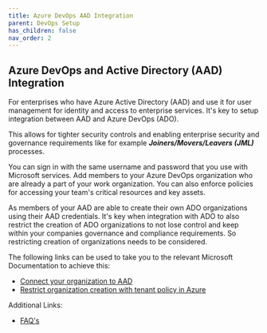 ```yaml
---
title: Azure DevOps AAD Integration
parent: DevOps Setup
has_children: false
nav_order: 2
---
```


## Azure DevOps and Active Directory (AAD) Integration

For enterprises who have Azure Active Directory (AAD) and use it for user management for identity and access to enterprise services. It's key to setup integration between AAD and Azure DevOps (ADO).

This allows for tighter security controls and enabling enterprise security and governance requirements like for example ***Joiners/Movers/Leavers (JML)*** processes.

You can sign in with the same username and password that you use with Microsoft services. Add members to your Azure DevOps organization who are already a part of your work organization. You can also enforce policies for accessing your team's critical resources and key assets.

As members of your AAD are able to create their own ADO organizations using their AAD credentials. It's key when integration with ADO to also restrict the creation of ADO organizations to not lose control and keep within your companies governance and compliance requirements. So restricting creation of organizations needs to be considered. 

The following links can be used to take you to the relevant Microsoft Documentation to achieve this:

- [Connect your organization to AAD](https://learn.microsoft.com/en-us/azure/devops/organizations/accounts/connect-organization-to-azure-ad?view=azure-devops)
- [Restrict organization creation with tenant policy in Azure](https://learn.microsoft.com/en-us/azure/devops/organizations/accounts/azure-ad-tenant-policy-restrict-org-creation?view=azure-devops)


Additional Links:
- [FAQ's](https://learn.microsoft.com/en-us/azure/devops/organizations/accounts/faq-azure-access?view=azure-devops)

